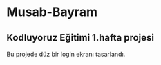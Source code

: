# **Musab-Bayram**
Kodluyoruz Eğitimi 1.hafta projesi
---
Bu projede düz bir login ekranı tasarlandı.

